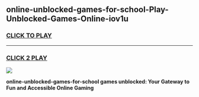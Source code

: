 
## online-unblocked-games-for-school-Play-Unblocked-Games-Online-iov1u
<h3>
<a href="https://premium76.site?title=online-unblocked-games-for-school&ref=24A">CLICK TO PLAY</a></h3>
<hr>

<h3>
<a href="https://premium76.site?title=online-unblocked-games-for-school&ref=24A">CLICK 2 PLAY</a>
  
</h3>

<a href="https://premium76.site?title=online-unblocked-games-for-school&ref=24A"><img src="https://clearcache.store/games.png"></a>


**online-unblocked-games-for-school games unblocked: Your Gateway to Fun and Accessible Online Gaming**
